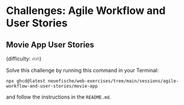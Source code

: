 # Challenges: Agile Workflow and User Stories

## Movie App User Stories

(difficulty: 🔥🔥)

Solve this challenge by running this command in your Terminal:

```
npx ghcd@latest neuefische/web-exercises/tree/main/sessions/agile-workflow-and-user-stories/movie-app
```

and follow the instructions in the `README.md`.
